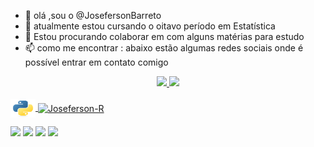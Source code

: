 - 👋 olá ,sou o  @JosefersonBarreto 
- 🌱 atualmente estou cursando o oitavo período em Estatística 
- 💞️ Estou procurando colaborar em com alguns matérias para estudo
- 📫 como me encontrar :  abaixo estão algumas redes sociais onde é possível entrar em contato comigo 

<!---
JosefersonBarreto/JosefersonBarreto is a ✨ special ✨ repository because its `README.md` (this file) appears on your GitHub profile.
You can click the Preview link to take a look at your changes.
---> 

<div align="center">
  <a href="https://github.com/JosefersonBarreto">
  <img height="180em" src="https://github-readme-stats.vercel.app/api?username=JosefersonBarreto&show_icons=true&theme=dark_blue&include_all_commits=true&count_private=true"/>
 <img height="180em" src="https://github-readme-stats.vercel.app/api/top-langs/?username=JosefersonBarreto&layout=compact&langs_count=7&theme=dark"/>
</div>

 <div style="display: inline_block"><br>

  
  <img align="center" alt="Joseferson-Python" height="30" width="40" src="https://raw.githubusercontent.com/devicons/devicon/master/icons/python/python-original.svg">
  <img align="center" alt="Joseferson-R" height="30" width="40"  src="https://cdn.jsdelivr.net/gh/devicons/devicon/icons/r/r-original.svg" />
</div>

<div> 

  <a href="https://www.instagram.com/josefersonbarreto" target="_blank"><img src="https://img.shields.io/badge/-Instagram-%23E4405F?style=for-the-badge&logo=instagram&logoColor=white" target="_blank"></a>
<a href="https://www.linkedin.com/in/joseferson-barreto-a06a55227" target="_blank"><img src="https://img.shields.io/badge/-LinkedIn-%230077B5?style=for-the-badge&logo=linkedin&logoColor=white" target="_blank"></a>
<a href="https://wa.me/+5581981397467" target="_blank"><img src="https://img.shields.io/badge/WhatsApp-25D366?style=for-the-badge&logo=whatsapp&logoColor=white" target="_blank"></a>
<a href="https://www.facebook.com/josefersom.barreto.3" target="_blank"><img src="https://img.shields.io/badge/Facebook-1877F2?style=for-the-badge&logo=facebook&logoColor=white" target="_blank"></a>
  
  
</div>

